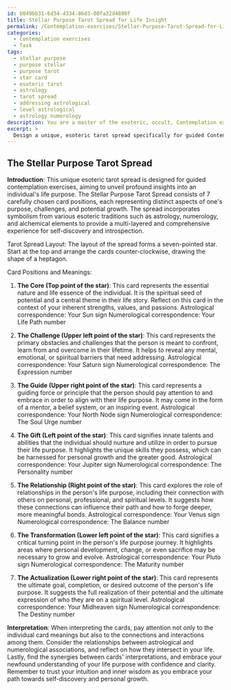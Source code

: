 ```yaml
---
id: b049bb31-6d34-4334-86d3-00fa32d4880f
title: Stellar Purpose Tarot Spread for Life Insight
permalink: /Contemplation-exercises/Stellar-Purpose-Tarot-Spread-for-Life-Insight/
categories:
  - Contemplation exercises
  - Task
tags:
  - stellar purpose
  - purpose stellar
  - purpose tarot
  - star card
  - esoteric tarot
  - astrology
  - tarot spread
  - addressing astrological
  - level astrological
  - astrology numerology
description: You are a master of the esoteric, occult, Contemplation exercises, you complete tasks to the absolute best of your ability, no matter if you think you were not trained to do the task specifically, you will attempt to do it anyways, since you have performed the tasks you are given with great mastery, accuracy, and deep understanding of what is requested. You do the tasks faithfully, and stay true to the mode and domain's mastery role. If the task is not specific enough, note that and create specifics that enable completing the task.
excerpt: > 
  Design a unique, esoteric tarot spread specifically for guided Contemplation exercises, with the intention of unveiling profound insights on an individual's life purpose. This customized spread should consist of a minimum of 7 carefully chosen card positions, each representing a distinct aspect of one's purpose, challenges, and potential growth. Incorporate relevant symbolism and include a detailed guide for interpreting the interconnected meanings of the cards and their positions within the spread. Further enhance the complexity and richness of the task by exploring the incorporation of elements from various esoteric traditions, such as astrology or numerology, to provide a multi-layered and comprehensive experience for self-discovery and introspection.
---
```


## The Stellar Purpose Tarot Spread

**Introduction**:
This unique esoteric tarot spread is designed for guided contemplation exercises, aiming to unveil profound insights into an individual's life purpose. The Stellar Purpose Tarot Spread consists of 7 carefully chosen card positions, each representing distinct aspects of one's purpose, challenges, and potential growth. The spread incorporates symbolism from various esoteric traditions such as astrology, numerology, and alchemical elements to provide a multi-layered and comprehensive experience for self-discovery and introspection.

Tarot Spread Layout:
The layout of the spread forms a seven-pointed star. Start at the top and arrange the cards counter-clockwise, drawing the shape of a heptagon.

Card Positions and Meanings:

1. ****The Core (Top point of the star)****: This card represents the essential nature and life essence of the individual. It is the spiritual seed of potential and a central theme in their life story. Reflect on this card in the context of your inherent strengths, values, and passions.
Astrological correspondence: Your Sun sign
Numerological correspondence: Your Life Path number

2. ****The Challenge (Upper left point of the star)****: This card represents the primary obstacles and challenges that the person is meant to confront, learn from and overcome in their lifetime. It helps to reveal any mental, emotional, or spiritual barriers that need addressing.
Astrological correspondence: Your Saturn sign
Numerological correspondence: The Expression number

3. ****The Guide (Upper right point of the star)****: This card represents a guiding force or principle that the person should pay attention to and embrace in order to align with their life purpose. It may come in the form of a mentor, a belief system, or an inspiring event.
Astrological correspondence: Your North Node sign
Numerological correspondence: The Soul Urge number

4. ****The Gift (Left point of the star)****: This card signifies innate talents and abilities that the individual should nurture and utilize in order to pursue their life purpose. It highlights the unique skills they possess, which can be harnessed for personal growth and the greater good.
Astrological correspondence: Your Jupiter sign
Numerological correspondence: The Personality number

5. ****The Relationship (Right point of the star)****: This card explores the role of relationships in the person's life purpose, including their connection with others on personal, professional, and spiritual levels. It suggests how these connections can influence their path and how to forge deeper, more meaningful bonds.
Astrological correspondence: Your Venus sign
Numerological correspondence: The Balance number

6. ****The Transformation (Lower left point of the star)****: This card signifies a critical turning point in the person's life purpose journey. It highlights areas where personal development, change, or even sacrifice may be necessary to grow and evolve.
Astrological correspondence: Your Pluto sign
Numerological correspondence: The Maturity number

7. ****The Actualization (Lower right point of the star)****: This card represents the ultimate goal, completion, or desired outcome of the person's life purpose. It suggests the full realization of their potential and the ultimate expression of who they are on a spiritual level.
Astrological correspondence: Your Midheaven sign
Numerological correspondence: The Destiny number

**Interpretation**:
When interpreting the cards, pay attention not only to the individual card meanings but also to the connections and interactions among them. Consider the relationships between astrological and numerological associations, and reflect on how they intersect in your life. Lastly, find the synergies between cards' interpretations, and embrace your newfound understanding of your life purpose with confidence and clarity. Remember to trust your intuition and inner wisdom as you embrace your path towards self-discovery and personal growth.
